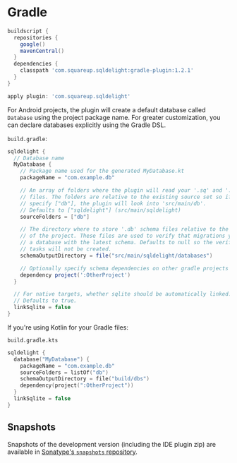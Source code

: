 # Gradle

```groovy
buildscript {
  repositories {
    google()
    mavenCentral()
  }
  dependencies {
    classpath 'com.squareup.sqldelight:gradle-plugin:1.2.1'
  }
}

apply plugin: 'com.squareup.sqldelight'
```

For Android projects, the plugin will create a default database called `Database` using the project package name. For greater customization, you can declare databases explicitly using the Gradle DSL.

`build.gradle`:
```groovy
sqldelight {
  // Database name
  MyDatabase {
    // Package name used for the generated MyDatabase.kt
    packageName = "com.example.db"

    // An array of folders where the plugin will read your '.sq' and '.sqm' 
    // files. The folders are relative to the existing source set so if you
    // specify ["db"], the plugin will look into 'src/main/db'. 
    // Defaults to ["sqldelight"] (src/main/sqldelight)
    sourceFolders = ["db"]

    // The directory where to store '.db' schema files relative to the root 
    // of the project. These files are used to verify that migrations yield 
    // a database with the latest schema. Defaults to null so the verification 
    // tasks will not be created.
    schemaOutputDirectory = file("src/main/sqldelight/databases")

    // Optionally specify schema dependencies on other gradle projects
    dependency project(':OtherProject')
  }

  // For native targets, whether sqlite should be automatically linked.
  // Defaults to true.
  linkSqlite = false
}
```

If you're using Kotlin for your Gradle files:

`build.gradle.kts`
```kotlin
sqldelight {
  database("MyDatabase") {
    packageName = "com.example.db"
    sourceFolders = listOf("db")
    schemaOutputDirectory = file("build/dbs")
    dependency(project(":OtherProject"))
  }
  linkSqlite = false
}
```

## Snapshots

Snapshots of the development version (including the IDE plugin zip) are available in
[Sonatype's `snapshots` repository](https://oss.sonatype.org/content/repositories/snapshots/).
